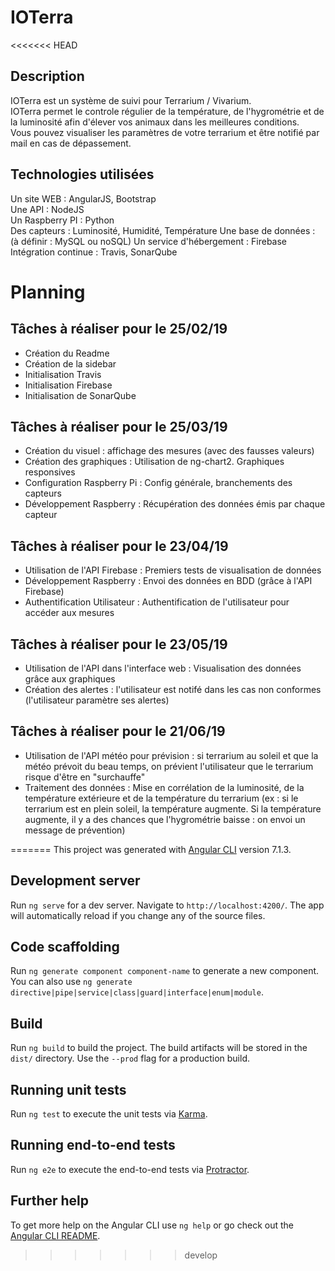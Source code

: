 # IOTerra

<<<<<<< HEAD

## Description
IOTerra est un système de suivi pour Terrarium / Vivarium.<br/>
IOTerra permet le controle régulier de la température, de l'hygrométrie et de la luminosité afin d'élever vos animaux dans les meilleures conditions.<br/>
Vous pouvez visualiser les paramètres de votre terrarium et être notifié par mail en cas de dépassement.



## Technologies utilisées
Un site WEB : AngularJS, Bootstrap<br/>
Une API : NodeJS<br/>
Un Raspberry PI : Python<br/>
Des capteurs : Luminosité, Humidité, Température
Une base de données : (à définir : MySQL ou noSQL)
Un service d'hébergement : Firebase
Intégration continue : Travis, SonarQube


# Planning


## Tâches à réaliser pour le 25/02/19
* Création du Readme
* Création de la sidebar
* Initialisation Travis
* Initialisation Firebase
* Initialisation de SonarQube


## Tâches à réaliser pour le 25/03/19
* Création du visuel : affichage des mesures (avec des fausses valeurs)
* Création des graphiques	: Utilisation de ng-chart2. Graphiques responsives
* Configuration Raspberry Pi : Config générale, branchements des capteurs
* Développement Raspberry :	Récupération des données émis par chaque capteur


## Tâches à réaliser pour le 23/04/19
* Utilisation de l'API Firebase : Premiers tests de visualisation de données
* Développement Raspberry :	Envoi des données en BDD (grâce à l'API Firebase)
* Authentification Utilisateur : Authentification de l'utilisateur pour accéder aux mesures


## Tâches à réaliser pour le 23/05/19
* Utilisation de l'API dans l'interface web : Visualisation des données grâce aux graphiques
* Création des alertes : l'utilisateur est notifé dans les cas non conformes (l'utilisateur paramètre ses alertes)


## Tâches à réaliser pour le 21/06/19
* Utilisation de l'API météo pour prévision : si terrarium au soleil et que la météo prévoit du beau temps, on prévient l'utilisateur que le terrarium risque d'être en "surchauffe"
* Traitement des données : Mise en corrélation de la luminosité, de la température extérieure et de la température du terrarium (ex : si le terrarium est en plein soleil, la température augmente. Si la température augmente, il y a des chances que l'hygrométrie baisse : on envoi un message de prévention)

=======
This project was generated with [Angular CLI](https://github.com/angular/angular-cli) version 7.1.3.

## Development server

Run `ng serve` for a dev server. Navigate to `http://localhost:4200/`. The app will automatically reload if you change any of the source files.

## Code scaffolding

Run `ng generate component component-name` to generate a new component. You can also use `ng generate directive|pipe|service|class|guard|interface|enum|module`.

## Build

Run `ng build` to build the project. The build artifacts will be stored in the `dist/` directory. Use the `--prod` flag for a production build.

## Running unit tests

Run `ng test` to execute the unit tests via [Karma](https://karma-runner.github.io).

## Running end-to-end tests

Run `ng e2e` to execute the end-to-end tests via [Protractor](http://www.protractortest.org/).

## Further help

To get more help on the Angular CLI use `ng help` or go check out the [Angular CLI README](https://github.com/angular/angular-cli/blob/master/README.md).
>>>>>>> develop
